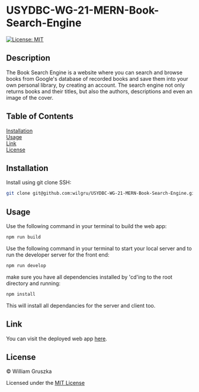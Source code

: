 # USYDBC-WG-21-MERN-Book-Search-Engine

[![License: MIT](https://img.shields.io/badge/License-MIT-yellow.svg)](https://opensource.org/licenses/MIT)

## Description

The Book Search Engine is a website where you can search and browse books from Google's database of recorded books and save them into your own personal library, by creating an account. The search engine not only returns books and their titles, but also the authors, descriptions and even an image of the cover.

## Table of Contents
 
[Installation](#Installation)   
[Usage](#Usage)   
[Link](#Link)  
[License](#License)    

<a name="Installation"></a>
## Installation

Install using git clone SSH:

```bash
git clone git@github.com:wilgru/USYDBC-WG-21-MERN-Book-Search-Engine.git
```

<a name="Usage"></a>
## Usage

Use the following command in your terminal to build the web app:

```bash
npm run build
```

Use the following command in your terminal to start your local server and to run the developer server for the front end:

```bash
npm run develop
```

make sure you have all dependencies installed by 'cd'ing to the root directory and running:

```bash
npm install
```

This will install all dependancies for the server and client too.

<a name="Link"></a>
## Link 

You can visit the deployed web app [here](https://usydbc-21-book-search-engine.herokuapp.com/).

<a name="License"></a>
## License

&copy; William Gruszka

Licensed under the [MIT License](./LICENSE.txt)

